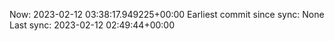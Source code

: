 Now: 2023-02-12 03:38:17.949225+00:00 Earliest commit since sync: None Last sync: 2023-02-12 02:49:44+00:00
